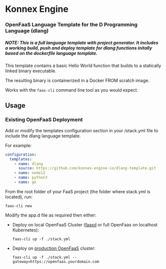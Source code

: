 # Konnex Engine
### OpenFaaS Language Template for the D Programming Language (dlang)

##### NOTE: This is a full language template with project generator. It includes a working build, push and deploy template for dlang functions initally based on the dockerfile language template.

This template contains a basic Hello World function that builds to a statically linked binary executable.

The resulting binary is containerized in a Docker FROM scratch image.

Works with the `faas-cli` command line tool as you would expect.

## Usage

### Existing OpenFaaS Deployment
Add or modify the templates configuration section in your /stack.yml file to include the dlang language template.

For example:
```yaml
configuration:
  templates:
    - name: dlang
      source: https://github.com/konnex-engine-io/dlang-template.git
    - name: node12
    - name: python3
    - name: go
```
From the root folder of your FaaS project (the folder where stack.yml is located), run:
```console
faas-cli new
```

Modify the app.d file as required then either:

- Deploy on local OpenFaaS Cluster ([faasd](https://github.com/openfaas/faasd) or full OpenFaas on localhost Kubernetes):

    ```console 
    faas-cli up -f ./stack.yml
    ```

- Deploy on [production OpenFaaS](https://docs.openfaas.com/deployment/kubernetes/) cluster:

    ```console
    faas-cli up -f ./stack.yml --gateway=https://openfaas.yourdomain.com
    ```